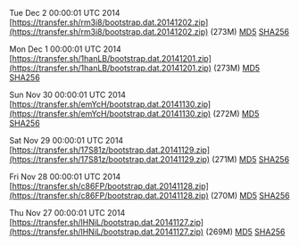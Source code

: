 Tue Dec  2 00:00:01 UTC 2014 [https://transfer.sh/rm3i8/bootstrap.dat.20141202.zip](https://transfer.sh/rm3i8/bootstrap.dat.20141202.zip) (273M) [MD5](https://transfer.sh/EdQl5/md5.txt) [SHA256](https://transfer.sh/1dBRPy/sha256.txt)

Mon Dec  1 00:00:01 UTC 2014 [https://transfer.sh/1hanLB/bootstrap.dat.20141201.zip](https://transfer.sh/1hanLB/bootstrap.dat.20141201.zip) (273M) [MD5](https://transfer.sh/dUFna/md5.txt) [SHA256](https://transfer.sh/12MVrQ/sha256.txt)

Sun Nov 30 00:00:01 UTC 2014 [https://transfer.sh/emYcH/bootstrap.dat.20141130.zip](https://transfer.sh/emYcH/bootstrap.dat.20141130.zip) (272M) [MD5](https://transfer.sh/L6CTj/md5.txt) [SHA256](https://transfer.sh/BOK1T/sha256.txt)

Sat Nov 29 00:00:01 UTC 2014 [https://transfer.sh/17S81z/bootstrap.dat.20141129.zip](https://transfer.sh/17S81z/bootstrap.dat.20141129.zip) (271M) [MD5](https://transfer.sh/1czef7/md5.txt) [SHA256](https://transfer.sh/a918I/sha256.txt)

Fri Nov 28 00:00:01 UTC 2014 [https://transfer.sh/c86FP/bootstrap.dat.20141128.zip](https://transfer.sh/c86FP/bootstrap.dat.20141128.zip) (270M) [MD5](https://transfer.sh/4Pzbd/md5.txt) [SHA256](https://transfer.sh/15nVie/sha256.txt)

Thu Nov 27 00:00:01 UTC 2014 [https://transfer.sh/lHNiL/bootstrap.dat.20141127.zip](https://transfer.sh/lHNiL/bootstrap.dat.20141127.zip) (269M) [MD5](https://transfer.sh/rDP20/md5.txt) [SHA256](https://transfer.sh/7f66q/sha256.txt)
